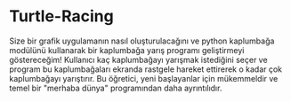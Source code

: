 # Turtle-Racing
Size bir grafik uygulamanın nasıl oluşturulacağını ve python kaplumbağa modülünü kullanarak bir kaplumbağa yarış programı geliştirmeyi göstereceğim! 
Kullanıcı kaç kaplumbağayı yarışmak istediğini seçer ve program bu kaplumbağaları ekranda rastgele hareket ettirerek o kadar çok kaplumbağayı yarıştırır. 
Bu öğretici, yeni başlayanlar için mükemmeldir ve temel bir "merhaba dünya" programından daha ayrıntılıdır.
